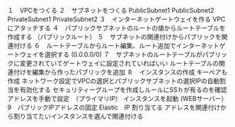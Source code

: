 １　VPCをつくる
２　サブネットをつくる
PublicSubnet1
PublicSubnet2
PrivateSubnet1
PrivateSubnet2
３　インターネットゲートウェイを作る
VPCにアタッチする
４　パブリックサブネットのルートの値からルートテーブルを作成する
（パブリックルート）
５　サブネットの関連付けからパブリックを関連付ける
６　ルートテーブルからルート編集、ルート追加でインターネットゲートウェイを選択する (0.0.0.0/0)
７　サブネットのルートテーブルがパブリックに変更されていてゲートウェイに設定されていればいい
ルートテーブルの関連付けを編集から作ったパブリックを追加
８　インスタンスの作成
キーペアも作成
ネットワーク設定でVPCの選択とパブリックサブネットの選択IPの自動割当を有効化する
セキュリティーグループを作成しルールにSSｈが有るのを確認
アドレスを手動で設定　（プライマリIP）
インスタンスを起動
(WEBサーバー）
9　パブリックIPアドレスの固定
Elastic　IP
割り当てる
アドレスを関連付けから割り当てたいインスタンスを選んで関連付ける

